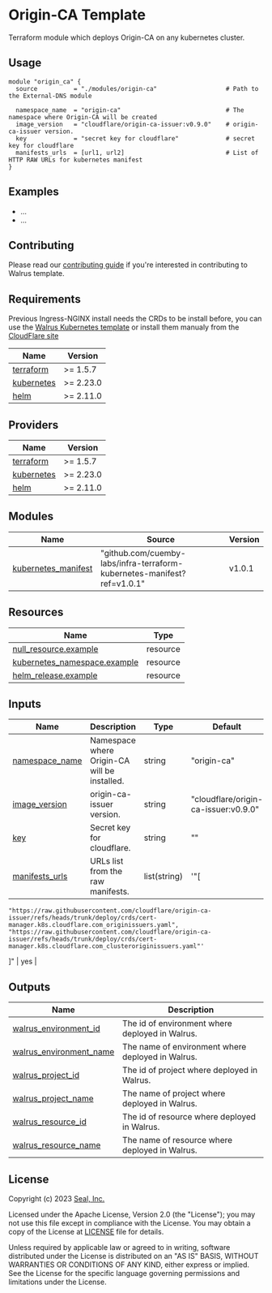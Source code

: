 # Origin-CA Template

Terraform module which deploys Origin-CA on any kubernetes cluster.

## Usage

```hcl
module "origin_ca" {
  source          = "./modules/origin-ca"                   # Path to the External-DNS module

  namespace_name  = "origin-ca"                             # The namespace where Origin-CA will be created
  image_version   = "cloudflare/origin-ca-issuer:v0.9.0"    # origin-ca-issuer version.
  key             = "secret key for cloudflare"             # secret key for cloudflare
  manifests_urls  = [url1, url2]                            # List of HTTP RAW URLs for kubernetes manifest
}
```

## Examples

- ...
- ...

## Contributing

Please read our [contributing guide](./docs/CONTRIBUTING.md) if you're interested in contributing to Walrus template.

<!-- BEGIN_TF_DOCS -->
## Requirements

Previous Ingress-NGINX install needs the CRDs to be install before, you can use the [Walrus Kubernetes template](https://github.com/cuemby-labs/infra-terraform-kubernetes-manifest) or install them manualy from the [CloudFlare site](https://github.com/cloudflare/origin-ca-issuer/tree/trunk/deploy/crds)

| Name | Version |
|------|---------|
| <a name="requirement_terraform"></a> [terraform](#requirement\_terraform) | >= 1.5.7 |
| <a name="requirement_kubernetes"></a> [kubernetes](#requirement\_kubernetes) | >= 2.23.0 |
| <a name="requirement_helm"></a> [helm](#requirement\_helm) | >= 2.11.0 |

## Providers

| Name | Version |
|------|---------|
| <a name="provider_terraform"></a> [terraform](#provider\_terraform) | >= 1.5.7 |
| <a name="provider_kubernetes"></a> [kubernetes](#provider\_kubernetes) | >= 2.23.0 |
| <a name="provider_helm"></a> [helm](#provider\_helm) | >= 2.11.0 |

## Modules

| Name | Source | Version |
|------|--------|---------|
| <a name="kubernetes_manifest"></a> [kubernetes_manifest](#module\_kubernetes_manifest) | "github.com/cuemby-labs/infra-terraform-kubernetes-manifest?ref=v1.0.1" | v1.0.1 |

## Resources

| Name | Type |
|------|------|
| [null_resource.example](https://registry.terraform.io/providers/hashicorp/null/latest/docs/resources/resource) | resource |
| [kubernetes_namespace.example](https://registry.terraform.io/providers/hashicorp/kubernetes/latest/docs/resources/namespace) | resource |
| [helm_release.example](https://registry.terraform.io/providers/hashicorp/helm/latest/docs/resources/release) | resource |

## Inputs

| Name | Description | Type | Default | Required |
|------|-------------|------|---------|:--------:|
| <a name="input_namespace_name"></a> [namespace_name](#input_namespace_name) | Namespace where Origin-CA will be installed. | string | "origin-ca" | no |
| <a name="input_image_version"></a> [image_version](#input_image_version) | origin-ca-issuer version. | string | "cloudflare/origin-ca-issuer:v0.9.0" | no |
| <a name="input_key"></a> [key](#input_key) | Secret key for cloudflare. | string | "" | yes |
| <a name="input_manifests_urls"></a> [manifests_urls](#input_manifests_urls) | URLs list from the raw manifests. | list(string) | '"[
    "https://raw.githubusercontent.com/cloudflare/origin-ca-issuer/refs/heads/trunk/deploy/crds/cert-manager.k8s.cloudflare.com_originissuers.yaml",
    "https://raw.githubusercontent.com/cloudflare/origin-ca-issuer/refs/heads/trunk/deploy/crds/cert-manager.k8s.cloudflare.com_clusteroriginissuers.yaml"'
  ]" | yes |

## Outputs

| Name | Description |
|------|-------------|
| <a name="output_walrus_environment_id"></a> [walrus\_environment\_id](#output\_walrus\_environment\_id) | The id of environment where deployed in Walrus. |
| <a name="output_walrus_environment_name"></a> [walrus\_environment\_name](#output\_walrus\_environment\_name) | The name of environment where deployed in Walrus. |
| <a name="output_walrus_project_id"></a> [walrus\_project\_id](#output\_walrus\_project\_id) | The id of project where deployed in Walrus. |
| <a name="output_walrus_project_name"></a> [walrus\_project\_name](#output\_walrus\_project\_name) | The name of project where deployed in Walrus. |
| <a name="output_walrus_resource_id"></a> [walrus\_resource\_id](#output\_walrus\_resource\_id) | The id of resource where deployed in Walrus. |
| <a name="output_walrus_resource_name"></a> [walrus\_resource\_name](#output\_walrus\_resource\_name) | The name of resource where deployed in Walrus. |
<!-- END_TF_DOCS -->

## License

Copyright (c) 2023 [Seal, Inc.](https://seal.io)

Licensed under the Apache License, Version 2.0 (the "License");
you may not use this file except in compliance with the License.
You may obtain a copy of the License at [LICENSE](./LICENSE) file for details.

Unless required by applicable law or agreed to in writing, software
distributed under the License is distributed on an "AS IS" BASIS,
WITHOUT WARRANTIES OR CONDITIONS OF ANY KIND, either express or implied.
See the License for the specific language governing permissions and
limitations under the License.
